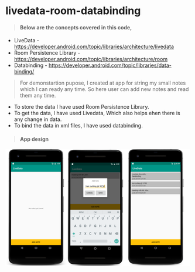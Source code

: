 # livedata-room-databinding

> #### Below are the concepts covered in this code, ####
* LiveData -  https://developer.android.com/topic/libraries/architecture/livedata
* Room Persistence Library - https://developer.android.com/topic/libraries/architecture/room
* Databinding - https://developer.android.com/topic/libraries/data-binding/


> For demonstartion pupose, I created at app for string my small notes which I can ready any time.
So here user can add new notes and read them any time.
* To store the data I have used  Room Persistence Library.
* To get the data, I have used Livedata, Which also helps ehen there is any change in data.
* To bind the data in xml files, I have used databinding.

>#### App design ####
![picture alt](https://github.com/Hitesh880443/livedata-room-databinding/blob/master/screens/app.png "App design screens")
